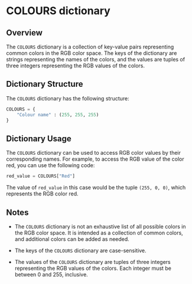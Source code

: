 # COLOURS dictionary

## Overview

The `COLOURS` dictionary is a collection of key-value pairs representing common colors in the RGB color space. The keys of the dictionary are strings representing the names of the colors, and the values are tuples of three integers representing the RGB values of the colors.

## Dictionary Structure

The `COLOURS` dictionary has the following structure:

```py
COLOURS = {
    "Colour name" : (255, 255, 255)
}
```

## Dictionary Usage

The `COLOURS` dictionary can be used to access RGB color values by their corresponding names. For example, to access the RGB value of the color red, you can use the following code:

```py
red_value = COLOURS["Red"]
```

The value of `red_value` in this case would be the tuple `(255, 0, 0)`, which represents the RGB color red.

## Notes

- The `COLOURS` dictionary is not an exhaustive list of all possible colors in the RGB color space. It is intended as a collection of common colors, and additional colors can be added as needed.

- The keys of the `COLOURS` dictionary are case-sensitive.

- The values of the `COLOURS` dictionary are tuples of three integers representing the RGB values of the colors. Each integer must be between 0 and 255, inclusive.

